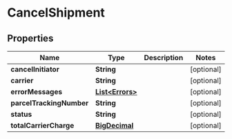 

# CancelShipment

## Properties

Name | Type | Description | Notes
------------ | ------------- | ------------- | -------------
**cancelInitiator** | **String** |  |  [optional]
**carrier** | **String** |  |  [optional]
**errorMessages** | [**List&lt;Errors&gt;**](Errors.md) |  |  [optional]
**parcelTrackingNumber** | **String** |  |  [optional]
**status** | **String** |  |  [optional]
**totalCarrierCharge** | [**BigDecimal**](BigDecimal.md) |  |  [optional]



